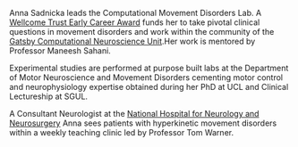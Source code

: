 Anna Sadnicka leads the Computational Movement Disorders Lab. A [Wellcome Trust Early Career Award](https://wellcome.org/) funds her to take pivotal clinical questions in movement disorders and work within the community of the [Gatsby Computational Neuroscience Unit](https://www.ucl.ac.uk/gatsby/gatsby-computational-neuroscience-unit).Her work is mentored by Professor Maneesh Sahani. 

Experimental studies are performed at purpose built labs at the Department of Motor Neuroscience and Movement Disorders cementing motor control and neurophysiology expertise obtained during her PhD at UCL and Clinical Lectureship at SGUL.  

A Consultant Neurologist at the [National Hospital for Neurology and Neurosurgery](https://www.uclh.nhs.uk/our-services/find-consultant/dr-anna-sadnicka) Anna sees patients with hyperkinetic movement disorders within a weekly teaching clinic led by Professor Tom Warner.  